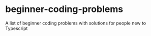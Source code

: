 # beginner-coding-problems
A list of beginner coding problems with solutions for people new to Typescript
